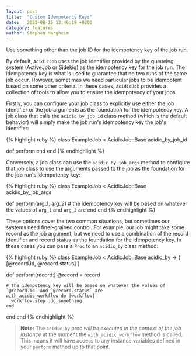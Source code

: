 ```yaml
---
layout: post
title:  "Custom Idempotency Keys"
date:   2022-08-15 12:46:19 +0200
category: features
author: Stephen Margheim
---
```


<p class="lead">Use something other than the job ID for the idempotency key of the job run.</p>

By default, `AcidicJob` uses the job identifier provided by the queueing system (ActiveJob or Sidekiq) as the idempotency key for the job run. The idempotency key is what is used to guarantee that no two runs of the same job occur. However, sometimes we need particular jobs to be idempotent based on some other criteria. In these cases, `AcidicJob` provides a collection of tools to allow you to ensure the idempotency of your jobs.

Firstly, you can configure your job class to explicitly use either the job identifier or the job arguments as the foundation for the idempotency key. A job class that calls the `acidic_by_job_id` class method (which is the default behavior) will simply make the job run's idempotency key the job's identifier:

{% highlight ruby %}
class ExampleJob < AcidicJob::Base
  acidic_by_job_id

  def perform
  end
end
{% endhighlight %}

Conversely, a job class can use the `acidic_by_job_args` method to configure that job class to use the arguments passed to the job as the foundation for the job run's idempotency key:

{% highlight ruby %}
class ExampleJob < AcidicJob::Base
  acidic_by_job_args

  def perform(arg_1, arg_2)
    # the idempotency key will be based on whatever the values of `arg_1` and `arg_2` are
  end
end
{% endhighlight %}

These options cover the two common situations, but sometimes our systems need finer-grained control. For example, our job might take some record as the job argument, but we need to use a combination of the record identifier and record status as the foundation for the idempotency key. In these cases you can pass a `Proc` to an `acidic_by` class method:

{% highlight ruby %}
class ExampleJob < AcidicJob::Base
  acidic_by -> { [@record.id, @record.status] }

  def perform(record:)
    @record = record

    # the idempotency key will be based on whatever the values of `@record.id` and `@record.status` are
    with_acidic_workflow do |workflow|
      workflow.step :do_something
    end
  end
end
{% endhighlight %}

> **Note:** The `acidic_by` proc _will be executed in the context of the job instance_ at the moment the `with_acidic_workflow` method is called. This means it will have access to any instance variables defined in your `perform` method up to that point.
